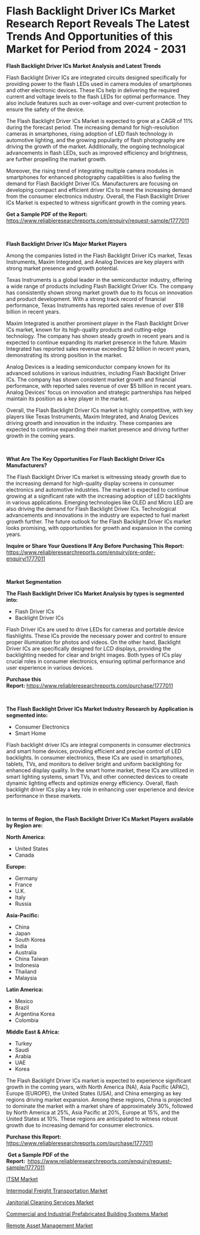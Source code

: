 <p><h1>Flash Backlight Driver ICs Market Research Report Reveals The Latest Trends And Opportunities of this Market for Period from 2024 - 2031</h1></p><p><strong>Flash Backlight Driver ICs Market Analysis and Latest Trends</strong></p>
<p><p>Flash Backlight Driver ICs are integrated circuits designed specifically for providing power to the flash LEDs used in camera modules of smartphones and other electronic devices. These ICs help in delivering the required current and voltage levels to the flash LEDs for optimal performance. They also include features such as over-voltage and over-current protection to ensure the safety of the device.</p><p>The Flash Backlight Driver ICs Market is expected to grow at a CAGR of 11% during the forecast period. The increasing demand for high-resolution cameras in smartphones, rising adoption of LED flash technology in automotive lighting, and the growing popularity of flash photography are driving the growth of the market. Additionally, the ongoing technological advancements in flash LEDs, such as improved efficiency and brightness, are further propelling the market growth.</p><p>Moreover, the rising trend of integrating multiple camera modules in smartphones for enhanced photography capabilities is also fueling the demand for Flash Backlight Driver ICs. Manufacturers are focusing on developing compact and efficient driver ICs to meet the increasing demand from the consumer electronics industry. Overall, the Flash Backlight Driver ICs Market is expected to witness significant growth in the coming years.</p></p>
<p><strong>Get a Sample PDF of the Report:&nbsp;</strong> <a href="https://www.reliableresearchreports.com/enquiry/request-sample/1777011">https://www.reliableresearchreports.com/enquiry/request-sample/1777011</a></p>
<p>&nbsp;</p>
<p><strong>Flash Backlight Driver ICs Major Market Players</strong></p>
<p><p>Among the companies listed in the Flash Backlight Driver ICs market, Texas Instruments, Maxim Integrated, and Analog Devices are key players with strong market presence and growth potential.</p><p>Texas Instruments is a global leader in the semiconductor industry, offering a wide range of products including Flash Backlight Driver ICs. The company has consistently shown strong market growth due to its focus on innovation and product development. With a strong track record of financial performance, Texas Instruments has reported sales revenue of over $18 billion in recent years.</p><p>Maxim Integrated is another prominent player in the Flash Backlight Driver ICs market, known for its high-quality products and cutting-edge technology. The company has shown steady growth in recent years and is expected to continue expanding its market presence in the future. Maxim Integrated has reported sales revenue exceeding $2 billion in recent years, demonstrating its strong position in the market.</p><p>Analog Devices is a leading semiconductor company known for its advanced solutions in various industries, including Flash Backlight Driver ICs. The company has shown consistent market growth and financial performance, with reported sales revenue of over $5 billion in recent years. Analog Devices' focus on innovation and strategic partnerships has helped maintain its position as a key player in the market.</p><p>Overall, the Flash Backlight Driver ICs market is highly competitive, with key players like Texas Instruments, Maxim Integrated, and Analog Devices driving growth and innovation in the industry. These companies are expected to continue expanding their market presence and driving further growth in the coming years.</p></p>
<p>&nbsp;</p>
<p><strong>What Are The Key Opportunities For Flash Backlight Driver ICs Manufacturers?</strong></p>
<p><p>The Flash Backlight Driver ICs market is witnessing steady growth due to the increasing demand for high-quality display screens in consumer electronics and automotive industries. The market is expected to continue growing at a significant rate with the increasing adoption of LED backlights in various applications. Emerging technologies like OLED and Micro LED are also driving the demand for Flash Backlight Driver ICs. Technological advancements and innovations in the industry are expected to fuel market growth further. The future outlook for the Flash Backlight Driver ICs market looks promising, with opportunities for growth and expansion in the coming years.</p></p>
<p><strong>Inquire or Share Your Questions If Any Before Purchasing This Report:</strong> <a href="https://www.reliableresearchreports.com/enquiry/pre-order-enquiry/1777011">https://www.reliableresearchreports.com/enquiry/pre-order-enquiry/1777011</a></p>
<p>&nbsp;</p>
<p><strong>Market Segmentation</strong></p>
<p><strong>The Flash Backlight Driver ICs Market Analysis by types is segmented into:</strong></p>
<p><ul><li>Flash Driver ICs</li><li>Backlight Driver ICs</li></ul></p>
<p><p>Flash Driver ICs are used to drive LEDs for cameras and portable device flashlights. These ICs provide the necessary power and control to ensure proper illumination for photos and videos. On the other hand, Backlight Driver ICs are specifically designed for LCD displays, providing the backlighting needed for clear and bright images. Both types of ICs play crucial roles in consumer electronics, ensuring optimal performance and user experience in various devices.</p></p>
<p><strong>Purchase this Report:&nbsp;</strong><a href="https://www.reliableresearchreports.com/purchase/1777011">https://www.reliableresearchreports.com/purchase/1777011</a></p>
<p>&nbsp;</p>
<p><strong>The Flash Backlight Driver ICs Market Industry Research by Application is segmented into:</strong></p>
<p><ul><li>Consumer Electronics</li><li>Smart Home</li></ul></p>
<p><p>Flash backlight driver ICs are integral components in consumer electronics and smart home devices, providing efficient and precise control of LED backlights. In consumer electronics, these ICs are used in smartphones, tablets, TVs, and monitors to deliver bright and uniform backlighting for enhanced display quality. In the smart home market, these ICs are utilized in smart lighting systems, smart TVs, and other connected devices to create dynamic lighting effects and optimize energy efficiency. Overall, flash backlight driver ICs play a key role in enhancing user experience and device performance in these markets.</p></p>
<p>&nbsp;</p>
<p><strong>In terms of Region, the Flash Backlight Driver ICs Market Players available by Region are:</strong></p>
<p>
    <p> <strong> North America: </strong>
        <ul>
            <li>United States</li>
            <li>Canada</li>
        </ul>
        </p> 
    <p> <strong> Europe: </strong>
        <ul>
            <li>Germany</li>
            <li>France</li>
            <li>U.K.</li>
            <li>Italy</li>
            <li>Russia</li>
        </ul>
        </p> 
    <p> <strong> Asia-Pacific: </strong>
        <ul>
            <li>China</li>
            <li>Japan</li>
            <li>South Korea</li>
            <li>India</li>
            <li>Australia</li>
            <li>China Taiwan</li>
            <li>Indonesia</li>
            <li>Thailand</li>
            <li>Malaysia</li>
        </ul>
        </p> 
    <p> <strong> Latin America: </strong>
        <ul>
            <li>Mexico</li>
            <li>Brazil</li>
            <li>Argentina Korea</li>
            <li>Colombia</li>
        </ul>
        </p> 
    <p> <strong> Middle East & Africa: </strong>
        <ul>
            <li>Turkey</li>
            <li>Saudi</li>
            <li>Arabia</li>
            <li>UAE</li>
            <li>Korea</li>
        </ul>
    </p>
    </p>
<p><p>The Flash Backlight Driver ICs market is expected to experience significant growth in the coming years, with North America (NA), Asia Pacific (APAC), Europe (EUROPE), the United States (USA), and China emerging as key regions driving market expansion. Among these regions, China is projected to dominate the market with a market share of approximately 30%, followed by North America at 25%, Asia Pacific at 20%, Europe at 15%, and the United States at 10%. These regions are anticipated to witness robust growth due to increasing demand for consumer electronics.</p></p>
<p><strong>Purchase this Report: </strong><a href="https://www.reliableresearchreports.com/purchase/1777011">https://www.reliableresearchreports.com/purchase/1777011</a></p>
<p>&nbsp;<strong>Get a Sample PDF of the Report:&nbsp;&nbsp;</strong><a href="https://www.reliableresearchreports.com/enquiry/request-sample/1777011">https://www.reliableresearchreports.com/enquiry/request-sample/1777011</a></p>
<p><strong></strong></p>
<p><p><a href="https://medium.com/@marcoshoppe2023/itsm-market-size-cagr-trends-2024-2030-74cb2d004330">ITSM Market</a></p><p><a href="https://medium.com/@karleeprice2004/intermodal-freight-transportation-market-size-market-outlook-and-market-forecast-2024-to-2031-7fdf9317a59a">Intermodal Freight Transportation Market</a></p><p><a href="https://medium.com/@marcoshoppe2023/janitorial-cleaning-services-market-outlook-industry-overview-and-forecast-2024-to-2031-40fac3f78609">Janitorial Cleaning Services Market</a></p><p><a href="https://github.com/vimar16th/Market-Research-Report-List-3/blob/main/commercial-and-industrial-prefabricated-building-systems-market.md">Commercial and Industrial Prefabricated Building Systems Market</a></p><p><a href="https://medium.com/@evertkohler82/remote-asset-management-market-analysis-its-cagr-market-segmentation-and-global-industry-overview-f6174bcc05fe">Remote Asset Management Market</a></p></p>